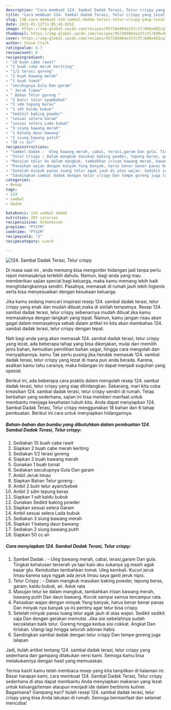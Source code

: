 ```yaml
---
description: "Cara membuat 124. Sambal Dadak Terasi, Telur crispy yang lezat dan Mudah Dibuat"
title: "Cara membuat 124. Sambal Dadak Terasi, Telur crispy yang lezat dan Mudah Dibuat"
slug: 138-cara-membuat-124-sambal-dadak-terasi-telur-crispy-yang-lezat-dan-mudah-dibuat
date: 2021-01-12T11:05:49.025Z
image: https://img-global.cpcdn.com/recipes/95720d464a15fc3f/680x482cq70/124-sambal-dadak-terasi-telur-crispy-foto-resep-utama.jpg
thumbnail: https://img-global.cpcdn.com/recipes/95720d464a15fc3f/680x482cq70/124-sambal-dadak-terasi-telur-crispy-foto-resep-utama.jpg
cover: https://img-global.cpcdn.com/recipes/95720d464a15fc3f/680x482cq70/124-sambal-dadak-terasi-telur-crispy-foto-resep-utama.jpg
author: Chase Clark
ratingvalue: 4.7
reviewcount: 8
recipeingredient:
- "10 buah cabe rawit"
- "2 buah cabe merah keriting"
- "1/2 terasi goreng"
- "2 buah bawang merah"
- "1 buah tomat"
- "secukupnya Gula Dan garam"
- " Jeruk limau"
- " Bahan Telur goreng "
- "2 butir telur ayambebek"
- "2 sdm tepung beras"
- "1 sdt kaldu bubuk"
- "Sedikit baking powder"
- "sesuai selera Garam"
- "sesuai selera Lada bubuk"
- "3 siung bawang merah"
- "1 batang daun bawang"
- "2 siung bawang putih"
- "50 cc air"
recipeinstructions:
- "Sambel Dadak :  Uleg bawang merah, cabai, terasi,garam Dan gula. Tingkat kehalusan terserah ya tapi kalo aku sukanya yg masih agak kasar gtu. Kemdudian tambahkan tomat. Uleg kembali. Kucuri jeruk limau karena saya nggak ada jeruk limau saya ganti jeruk nipis."
- "Telur Crispy : Dalam mangkuk masukan baking powder, tepung beras, garam, kaldu bubuk, air. Aduk rata"
- "Masujan telur ke dalam mangkuk, tambahkan irisan bawang merah, bawang putih Dan daun bawang. Kocok sampai semua tercampur rata."
- "Panaskan wajan dengan minyak Yang banyak, harus benar benar panas Dan minyak nya banyak ya ini pentiny agar telur bisa crispy."
- "Setelah minyak panas tuang telur agak jauh di atas wajan. Sedikit sedikit saja Dan dengan gerakan memutar. Jika sisi sebelahnya sudah kecoklatan balik telur. Goreng hingga kedua sisi cokkat. Angkat Dan tiriskan. Ulangi lagi hingga seluruh adonan habis"
- "Sandingkan sambal dadak dengan telur crispy Dan tempe goreng juga lalapan"
categories:
- Resep
tags:
- 124
- sambal
- dadak

katakunci: 124 sambal dadak 
nutrition: 297 calories
recipecuisine: Indonesian
preptime: "PT37M"
cooktime: "PT42M"
recipeyield: "2"
recipecategory: Lunch

---
```



![124. Sambal Dadak Terasi, Telur crispy](https://img-global.cpcdn.com/recipes/95720d464a15fc3f/680x482cq70/124-sambal-dadak-terasi-telur-crispy-foto-resep-utama.jpg)

Di masa  saat ini , anda memang bisa mengorder hidangan jadi tanpa perlu repot memasaknya terlebih dahulu. Namun, bagi anda yang mau memberikan sajian special bagi keluarga, maka kamu memang lebih baik menghidangkannya sendiri. Pasalnya, memasak di rumah jauh lebih higienis serta bisa menyesuaikan dengan kesukaan keluarga.

Jika kamu sedang mencari inspirasi resep 124. sambal dadak terasi, telur crispy yang enak dan mudah dibuat,maka di sinilah tempatnya. Resep 124. sambal dadak terasi, telur crispy  sebenarnya mudah dibuat jika kamu memasaknya dengan langkah yang tepat. Namun, kamu jangan risau akan gagal dalam memasaknya 
sebab dalam artikel ini kita akan membahas 124. sambal dadak terasi, telur crispy dengan tepat.  



Nah bagi anda yang akan memasak 124. sambal dadak terasi, telur crispy yang lezat, ada beberapa tahap yang bisa dikerjakan, mulai dari memilih jenis bahan, kemudian pemilihan bahan segar, hingga cara mengolah dan menyajikannya. kamu Tak perlu pusing jika hendak memasak 124. sambal dadak terasi, telur crispy yang lezat di mana pun anda berada. Karena, asalkan kamu  tahu caranya, maka hidangan ini dapat menjadi suguhan yang spesial.

Berikut ini, ada beberapa cara praktis  dalam mengolah resep 124. sambal dadak terasi, telur crispy yang siap dihidangkan. Sekarang, mari kita coba kreasikan 124. sambal dadak terasi, telur crispy sendiri di rumah. Tetap berbahan yang sederhana, sajian ini bisa memberi manfaat untuk membantu menjaga kesehatan tubuh kita. Anda dapat menyiapkan 124. Sambal Dadak Terasi, Telur crispy menggunakan 18 bahan dan 6 tahap pembuatan. Berikut ini cara untuk menyiapkan hidangannya.

<!--inarticleads1-->

##### Bahan-bahan dan bumbu yang dibutuhkan dalam pembuatan 124. Sambal Dadak Terasi, Telur crispy:

1. Sediakan 10 buah cabe rawit
1. Siapkan 2 buah cabe merah keriting
1. Sediakan 1/2 terasi goreng
1. Siapkan 2 buah bawang merah
1. Gunakan 1 buah tomat
1. Sediakan secukupnya Gula Dan garam
1. Ambil  Jeruk limau
1. Siapkan  Bahan Telur goreng :
1. Ambil 2 butir telur ayam/bebek
1. Ambil 2 sdm tepung beras
1. Siapkan 1 sdt kaldu bubuk
1. Gunakan Sedikit baking powder
1. Siapkan sesuai selera Garam
1. Ambil sesuai selera Lada bubuk
1. Sediakan 3 siung bawang merah
1. Siapkan 1 batang daun bawang
1. Sediakan 2 siung bawang putih
1. Siapkan 50 cc air




<!--inarticleads2-->

##### Cara menyiapkan 124. Sambal Dadak Terasi, Telur crispy:

1. Sambel Dadak :  - Uleg bawang merah, cabai, terasi,garam Dan gula. Tingkat kehalusan terserah ya tapi kalo aku sukanya yg masih agak kasar gtu. Kemdudian tambahkan tomat. Uleg kembali. Kucuri jeruk limau karena saya nggak ada jeruk limau saya ganti jeruk nipis.
1. Telur Crispy : - Dalam mangkuk masukan baking powder, tepung beras, garam, kaldu bubuk, air. Aduk rata
1. Masujan telur ke dalam mangkuk, tambahkan irisan bawang merah, bawang putih Dan daun bawang. Kocok sampai semua tercampur rata.
1. Panaskan wajan dengan minyak Yang banyak, harus benar benar panas Dan minyak nya banyak ya ini pentiny agar telur bisa crispy.
1. Setelah minyak panas tuang telur agak jauh di atas wajan. Sedikit sedikit saja Dan dengan gerakan memutar. Jika sisi sebelahnya sudah kecoklatan balik telur. Goreng hingga kedua sisi cokkat. Angkat Dan tiriskan. Ulangi lagi hingga seluruh adonan habis
1. Sandingkan sambal dadak dengan telur crispy Dan tempe goreng juga lalapan




Jadi, itulah artikel tentang  124. sambal dadak terasi, telur crispy  yang sederhana dan gampang dilakukan versi kami. Semoga kamu bisa melakukannya dengan hasil yang memuaskan. 

Terima kasih kamu telah membaca resep yang kita tampilkan di halaman ini. Besar harapan kami, cara membuat  124. Sambal Dadak Terasi, Telur crispy sederhana di atas dapat membantu Anda menyiapkan makanan yang lezat untuk keluarga/teman ataupun menjadi ide dalam berbisnis kuliner. Bagaimana? Gampang kan? Itulah resep 124. sambal dadak terasi, telur crispy yang bisa Anda lakukan di rumah. Semoga bermanfaat dan selamat mencoba!

